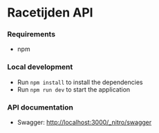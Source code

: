# Racetijden API

### Requirements

- npm

### Local development

- Run `npm install` to install the dependencies
- Run `npm run dev` to start the application

### API documentation

- Swagger: [http://localhost:3000/\_nitro/swagger](http://localhost:3000/_nitro/swagger)
